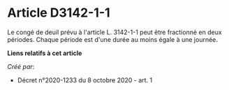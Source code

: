 # Article D3142-1-1

Le congé de deuil prévu à l'article L. 3142-1-1 peut être fractionné en deux périodes. Chaque période est d'une durée au
moins égale à une journée.

**Liens relatifs à cet article**

_Créé par_:

  - Décret n°2020-1233 du 8 octobre 2020 - art. 1
